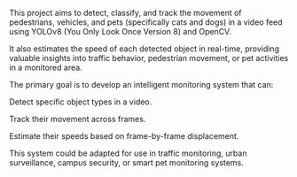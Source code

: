 This project aims to detect, classify, and track the movement of pedestrians, vehicles, and pets (specifically cats and dogs) in a video feed using YOLOv8 (You Only Look Once Version 8) and OpenCV.

It also estimates the speed of each detected object in real-time, providing valuable insights into traffic behavior, pedestrian movement, or pet activities in a monitored area.

The primary goal is to develop an intelligent monitoring system that can:

Detect specific object types in a video.

Track their movement across frames.

Estimate their speeds based on frame-by-frame displacement.

This system could be adapted for use in traffic monitoring, urban surveillance, campus security, or smart pet monitoring systems.
